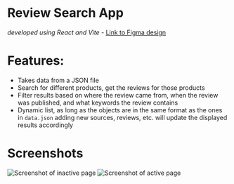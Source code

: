 # Review Search App
*developed using React and Vite* - [Link to Figma design](https://www.figma.com/design/1N39EKyYtmZO3RUczSwL4D/Search-app?node-id=0-1&t=4HGQdAxcJRUAPgDa-1)

# Features:
- Takes data from a JSON file
- Search for different products, get the reviews for those products
- Filter results based on where the review came from, when the review was published, and what keywords the review contains
- Dynamic list, as long as the objects are in the same format as the ones in `data.json` adding new sources, reviews, etc. will update the displayed results accordingly

# Screenshots
![Screenshot of inactive page](./assets/inactive.png)
![Screenshot of active page](./assets/active.png)
